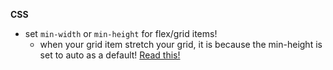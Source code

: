 **CSS**
- set `min-width` or `min-height` for flex/grid items!
  - when your grid item stretch your grid, it is because the min-height is set to auto as a default! [Read this!](https://css-tricks.com/preventing-a-grid-blowout/)